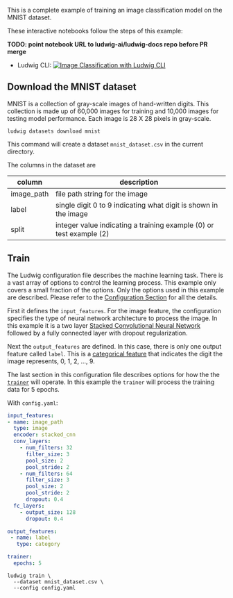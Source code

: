 This is a complete example of training an image classification model on the MNIST
dataset.

These interactive notebooks follow the steps of this example:

**TODO: point notebook URL to ludwig-ai/ludwig-docs repo before PR merge**

- Ludwig CLI: [![Image Classification with Ludwig CLI](https://colab.research.google.com/assets/colab-badge.svg)](https://colab.research.google.com/github/jimthompson5802/ludwig-docs/blob/expanded-mnist-example-with-colab/docs/examples/mnist_colab_notebooks/MNIST_Classification_with_Ludwig_CLI.ipynb)

## Download the MNIST dataset
MNIST is a collection of gray-scale images of hand-written digits. This collection is made up of 60,000 images for training and 10,000 images for testing model performance.  Each image is 28 X 28 pixels in gray-scale.

```
ludwig datasets download mnist
```
This command will create a dataset `mnist_dataset.csv` in the current directory.  

The columns in the dataset are

|column| description |
|------|-------------|
|image_path|file path string for the image|
|label|single digit 0 to 9 indicating what digit is shown in the image|
|split|integer value indicating a training example (0) or test example (2)|

## Train
The Ludwig configuration file describes the machine learning task.  There is a vast array of options to control the learning process.  This example only covers a small fraction of the options.  Only the options used in this example are described.  Please refer to the [Configuration Section](../../configuration) for all the details. 

First it defines the `input_features`.  For the image feature, the configuration specifies the type of neural network architecture to process the image.  In this example it is a two layer [Stacked Convolutional Neural Network](../../configuration/features/image_features/#convolutional-stack-encoder-stacked_cnn) followed by a fully connected layer with dropout regularization.  

Next the `output_features` are defined.  In this case, there is only one output feature called `label`.  This is a [categorical feature](../../configuration/features/category_features/) that indicates the digit the image represents, 0, 1, 2, ..., 9. 

The last section in this configuration file describes options for how the the [`trainer`](../../configuration/trainer/) will operate.  In this example the `trainer` will process the training data for 5 epochs.

With `config.yaml`:

```yaml
input_features:
- name: image_path
  type: image
  encoder: stacked_cnn
  conv_layers:
    - num_filters: 32
      filter_size: 3
      pool_size: 2
      pool_stride: 2
    - num_filters: 64
      filter_size: 3
      pool_size: 2
      pool_stride: 2
      dropout: 0.4
  fc_layers:
    - output_size: 128
      dropout: 0.4

output_features:
 - name: label
   type: category

trainer:
  epochs: 5
```

```
ludwig train \
  --dataset mnist_dataset.csv \
  --config config.yaml
```
